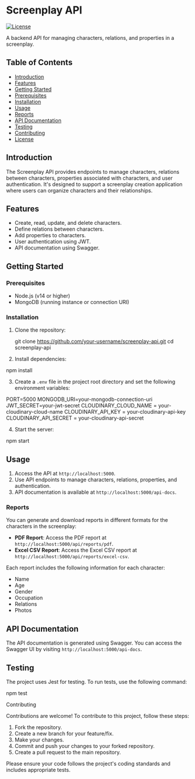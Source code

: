 # Screenplay API

[![License](https://img.shields.io/badge/license-MIT-blue.svg)](https://opensource.org/licenses/MIT)

A backend API for managing characters, relations, and properties in a screenplay.

## Table of Contents

- [Introduction](#introduction)
- [Features](#features)
- [Getting Started](#getting-started)
- [Prerequisites](#prerequisites)
- [Installation](#installation)
- [Usage](#usage)
- [Reports](#reports)
- [API Documentation](#api-documentation)
- [Testing](#testing)
- [Contributing](#contributing)
- [License](#license)

## Introduction

The Screenplay API provides endpoints to manage characters, relations between characters, properties associated with characters, and user authentication. It's designed to support a screenplay creation application where users can organize characters and their relationships.

## Features

- Create, read, update, and delete characters.
- Define relations between characters.
- Add properties to characters.
- User authentication using JWT.
- API documentation using Swagger.

## Getting Started

### Prerequisites

- Node.js (v14 or higher)
- MongoDB (running instance or connection URI)

### Installation

1. Clone the repository:


   git clone https://github.com/your-username/screenplay-api.git
   cd screenplay-api


2. Install dependencies: 

npm install


3. Create a `.env` file in the project root directory and set the following environment variables:


PORT=5000
MONGODB_URI=your-mongodb-connection-uri
JWT_SECRET=your-jwt-secret
CLOUDINARY_CLOUD_NAME = your-cloudinary-cloud-name
CLOUDINARY_API_KEY = your-cloudinary-api-key
CLOUDINARY_API_SECRET = your-cloudinary-api-secret

4. Start the server:

npm start



## Usage

1. Access the API at `http://localhost:5000`.
2. Use API endpoints to manage characters, relations, properties, and authentication.
3. API documentation is available at `http://localhost:5000/api-docs`.


### Reports

You can generate and download reports in different formats for the characters in the screenplay:

- **PDF Report**: Access the PDF report at `http://localhost:5000/api/reports/pdf`.
- **Excel CSV Report**: Access the Excel CSV report at `http://localhost:5000/api/reports/excel-csv`.

Each report includes the following information for each character:

- Name
- Age
- Gender
- Occupation
- Relations
- Photos



## API Documentation

The API documentation is generated using Swagger. You can access the Swagger UI by visiting `http://localhost:5000/api-docs`.


## Testing

The project uses Jest for testing. To run tests, use the following command:

npm test



Contributing

Contributions are welcome! To contribute to this project, follow these steps:

1. Fork the repository.
2. Create a new branch for your feature/fix.
3. Make your changes.
4. Commit and push your changes to your forked repository.
5. Create a pull request to the main repository.

Please ensure your code follows the project's coding standards and includes appropriate tests.

